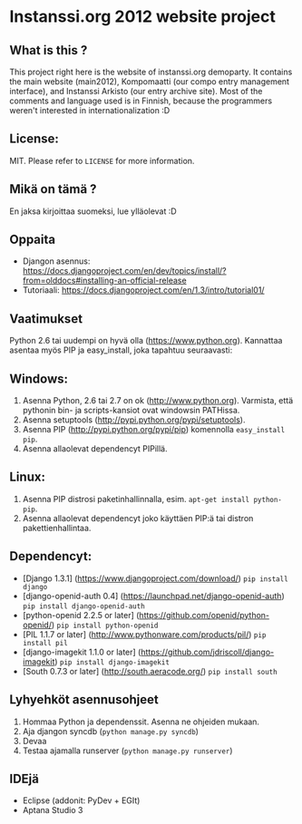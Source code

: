 Instanssi.org 2012 website project
==================================

What is this ?
--------------
This project right here is the website of instanssi.org demoparty. It contains the main website (main2012),
Kompomaatti (our compo entry management interface), and Instanssi Arkisto (our entry archive site). Most
of the comments and language used is in Finnish, because the programmers weren't interested in 
internationalization :D

License:
--------
MIT. Please refer to `LICENSE` for more information.

Mikä on tämä ?
--------------
En jaksa kirjoittaa suomeksi, lue ylläolevat :D

Oppaita
-------
* Djangon asennus: https://docs.djangoproject.com/en/dev/topics/install/?from=olddocs#installing-an-official-release
* Tutoriaali: https://docs.djangoproject.com/en/1.3/intro/tutorial01/

Vaatimukset
-----------
Python 2.6 tai uudempi on hyvä olla (https://www.python.org). Kannattaa asentaa myös PIP
ja easy_install, joka tapahtuu seuraavasti:

## Windows:
1. Asenna Python, 2.6 tai 2.7 on ok (http://www.python.org). Varmista, että pythonin bin- 
   ja scripts-kansiot ovat windowsin PATHissa.
2. Asenna setuptools (http://pypi.python.org/pypi/setuptools). 
3. Asenna PIP (http://pypi.python.org/pypi/pip) komennolla `easy_install pip`.
4. Asenna allaolevat dependencyt PIPillä.

## Linux:
1. Asenna PIP distrosi paketinhallinnalla, esim. `apt-get install python-pip`.
2. Asenna allaolevat dependencyt joko käyttäen PIP:ä tai distron pakettienhallintaa.

## Dependencyt:
* [Django 1.3.1] (https://www.djangoproject.com/download/) `pip install django`
* [django-openid-auth 0.4] (https://launchpad.net/django-openid-auth) `pip install django-openid-auth`
* [python-openid 2.2.5 or later] (https://github.com/openid/python-openid/) `pip install python-openid`
* [PIL 1.1.7 or later] (http://www.pythonware.com/products/pil/) `pip install pil`
* [django-imagekit 1.1.0 or later] (https://github.com/jdriscoll/django-imagekit) `pip install django-imagekit`
* [South 0.7.3 or later] (http://south.aeracode.org/) `pip install south`

Lyhyehköt asennusohjeet
-----------------------
1. Hommaa Python ja dependenssit. Asenna ne ohjeiden mukaan.
2. Aja djangon syncdb (`python manage.py syncdb`)
3. Devaa
4. Testaa ajamalla runserver (`python manage.py runserver`)

IDEjä
-----
* Eclipse (addonit: PyDev + EGIt)
* Aptana Studio 3
